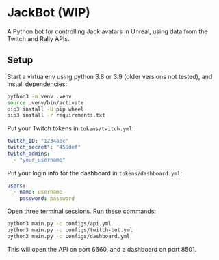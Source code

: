 # JackBot (WIP)
A Python bot for controlling Jack avatars in Unreal, using data from the Twitch and Rally APIs.


## Setup
Start a virtualenv using python 3.8 or 3.9 (older versions not tested), and install dependencies:
```bash
python3 -m venv .venv
source .venv/bin/activate
pip3 install -U pip wheel
pip3 install -r requirements.txt
```


Put your Twitch tokens in `tokens/twitch.yml`:
```YAML
twitch_ID: "1234abc"
twitch_secret": "456def"
twitch_admins:
  - "your_username"
```

Put your login info for the dashboard in `tokens/dashboard.yml`:
```YAML
users:
  - name: username
    password: password
```


Open three terminal sessions. Run these commands:
```bash
python3 main.py -c configs/api.yml
python3 main.py -c configs/twitch-bot.yml
python3 main.py -c configs/dashboard.yml
```

This will open the API on port 6660, and a dashboard on port 8501.
